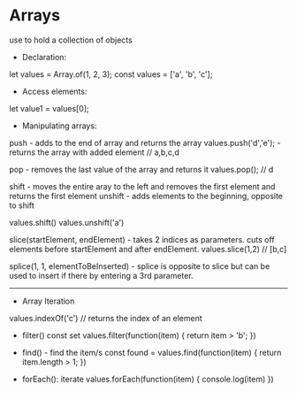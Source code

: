 # Arrays

use to hold a collection of objects

- Declaration:

let values = Array.of(1, 2, 3);
const values = ['a', 'b', 'c'];

- Access elements:

let value1 = values[0];

- Manipulating arrays:

push - adds to the end of array and returns the array
values.push('d','e'); - returns the array with added element // a,b,c,d

pop - removes the last value of the array and returns it
values.pop(); // d

shift - moves the entire aray to the left and removes the first element and returns the first element
unshift - adds elements to the beginning, opposite to shift

values.shift()
values.unshift('a')

slice(startElement, endElement) - takes 2 indices as parameters. cuts off elements before startElement and after endElement.
values.slice(1,2) // [b,c]

splice(1, 1, elementToBeInserted) - splice is opposite to slice but can be used to insert if there by entering a 3rd parameter.

---

- Array Iteration

values.indexOf('c') // returns the index of an element

- filter()
  const set values.filter(function(item) {
  return item > 'b';
  })

- find() - find the item/s
  const found = values.find(function(item) {
  return item.length > 1;
  })

- forEach(): iterate
  values.forEach(function(item) {
  console.log(item)
  })
